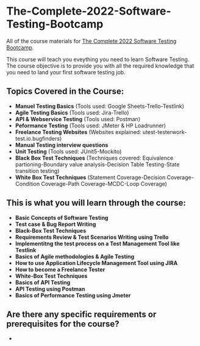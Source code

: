 # The-Complete-2022-Software-Testing-Bootcamp
All of the course materials for [The Complete 2022 Software Testing Bootcamp](https://www.udemy.com/course/testerbootcamp/). 

This course will teach you eveything you need to learn Software Testing. The course objective is to provide you with all the required knowledge that you need to land your first software testing job. 

## Topics Covered in the Course: 
-  **Manuel Testing Basics** (Tools used: Google Sheets-Trello-Testlink)
-  **Agile Testing Basics** (Tools used: Jira-Trello)
-  **API & Webservice Testing** (Tools used: Postman)
-  **Peformance Testing** (Tools used: JMeter & HP Loadrunner)
-  **Freelance Testing Websites** (Websites explained: utest-testerwork-test.io.bugfinders)
-  **Manual Testing interview questions** 
-  **Unit Testing** (Tools used: JUnit5-Mockito)
-  **Black Box Test Techniques** (Techniques covered: Equivalence partioning-Boundary value analysis-Decision Table Testing-State transition testing)
-  **White Box Test Techniques** (Statement Coverage-Decision Coverage-Condition Coverage-Path Coverage-MCDC-Loop Coverage)

## This is what you will learn through the course: 
- **Basic Concepts of Software Testing**
- **Test case & Bug Report Writing**
- **Black-Box Test Techniques**
- **Requirements Review & Test Scenarios Writing using Trello**
- **Implementitng the test process on a Test Management Tool like Testlink**
- **Basics of Agile methodologies & Agile Testing** 
- **How to use Application Lifecycle Management Tool using JIRA**
- **How to become a Freelance Tester**
- **White-Box Test Techniques**
- **Basics of API Testing**
- **API Testing using Postman**
- **Basics of Performance Testing using Jmeter**

## Are there any specific requirements or prerequisites for the course? 
- 
